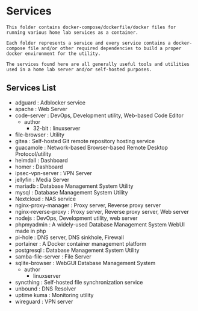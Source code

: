# Services

```
This folder contains docker-compose/dockerfile/docker files for running various home lab services as a container.

Each folder represents a service and every service contains a docker-compose file and/or other required dependencies to build a proper docker environment for the utility.

The services found here are all generally useful tools and utilities used in a home lab server and/or self-hosted purposes.
```

## Services List
- adguard : Adblocker service
- apache : Web Server
- code-server : DevOps, Development utility, Web-based Code Editor
    - author
        + 32-bit : linuxserver
- file-browser : Utility
- gitea : Self-hosted Git remote repository hosting service
- guacamole : Network-based Browser-based Remote Desktop Protocol/utility
- heimdall : Dashboard
- homer : Dashboard
- ipsec-vpn-server : VPN Server
- jellyfin : Media Server
- mariadb : Database Management System Utility
- mysql : Database Management System Utility
- Nextcloud : NAS service
- nginx-proxy-manager : Proxy server, Reverse proxy server
- nginx-reverse-proxy : Proxy server, Reverse proxy server, Web server
- nodejs : DevOps, Development utility, web server
- phpmyadmin : A widely-used Database Management System WebUI made in php
- pi-hole : DNS server, DNS sinkhole, Firewall
- portainer : A Docker container management platform
- postgresql : Database Management System Utility
- samba-file-server : File Server
- sqlite-browser : WebGUI Database Management System
    - author
        + linuxserver
- syncthing : Self-hosted file synchronization service
- unbound : DNS Resolver
- uptime kuma : Monitoring utility
- wireguard : VPN server
